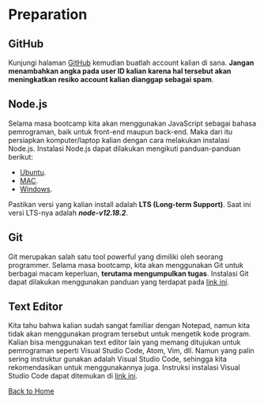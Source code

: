# Preparation

## GitHub

Kunjungi halaman [GitHub](https://github.com/) kemudian buatlah account kalian di sana. **Jangan menambahkan angka pada user ID kalian karena hal tersebut akan meningkatkan resiko account kalian dianggap sebagai spam**.

## Node.js

Selama masa bootcamp kita akan menggunakan JavaScript sebagai bahasa pemrograman, baik untuk front-end maupun back-end. Maka dari itu persiapkan komputer/laptop kalian dengan cara melakukan instalasi Node.js. Instalasi Node.js dapat dilakukan mengikuti panduan-panduan berikut:

- [Ubuntu](https://github.com/nodesource/distributions/blob/master/README.md).
- [MAC](https://nodejs.org/en/download/).
- [Windows](https://nodejs.org/en/download/).

Pastikan versi yang kalian install adalah **LTS (Long-term Support)**. Saat ini versi LTS-nya adalah **_node-v12.18.2_**.

## Git

Git merupakan salah satu tool powerful yang dimiliki oleh seorang programmer. Selama masa bootcamp, kita akan menggunakan Git untuk berbagai macam keperluan, **terutama mengumpulkan tugas**. Instalasi Git dapat dilakukan menggunakan panduan yang terdapat pada [link ini](https://git-scm.com/book/en/v2/Getting-Started-Installing-Git).

## Text Editor

Kita tahu bahwa kalian sudah sangat familiar dengan Notepad, namun kita tidak akan menggunakan program tersebut untuk mengetik kode program. Kalian bisa menggunakan text editor lain yang memang ditujukan untuk pemrograman seperti Visual Studio Code, Atom, Vim, dll. Namun yang palin sering instruktur gunakan adalah Visual Studio Code, sehingga kita rekomendasikan untuk menggunakannya juga. Instruksi instalasi Visual Studio Code dapat ditemukan di [link ini](https://code.visualstudio.com/download).

[Back to Home](./../README.md)
